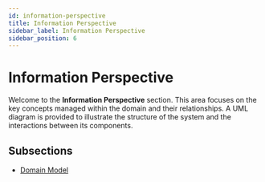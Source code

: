 ```yaml
---
id: information-perspective
title: Information Perspective
sidebar_label: Information Perspective
sidebar_position: 6
---
```


# Information Perspective

Welcome to the **Information Perspective** section. This area focuses on the key concepts managed within the domain and their relationships. A UML diagram is provided to illustrate the structure of the system and the interactions between its components.

## Subsections

- [Domain Model](./domain_model.md)